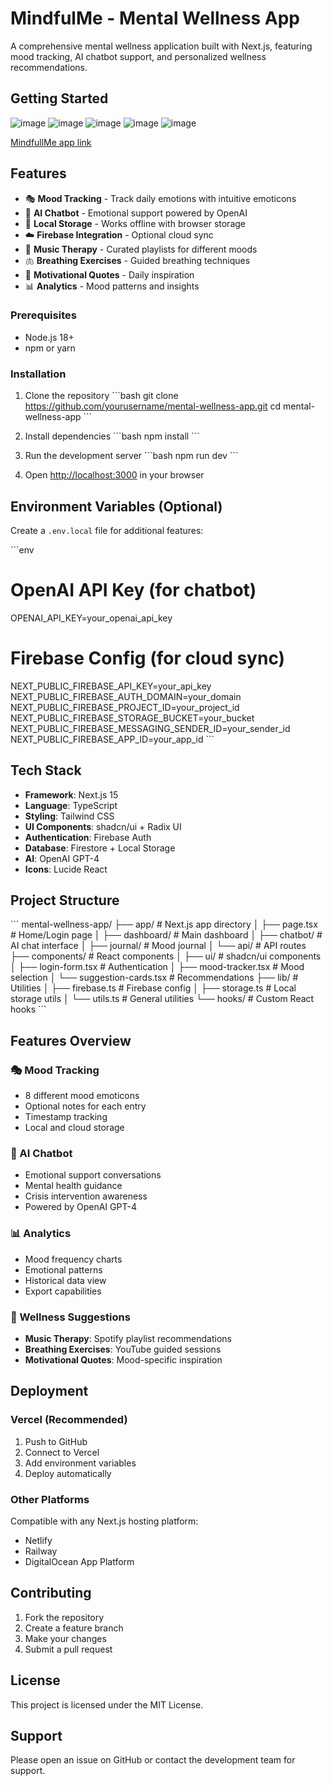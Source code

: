 # MindfulMe - Mental Wellness App

A comprehensive mental wellness application built with Next.js, featuring mood tracking, AI chatbot support, and personalized wellness recommendations.

## Getting Started
![image](https://github.com/user-attachments/assets/ce4007d0-b9ee-439c-998f-a7748916c7f5)
![image](https://github.com/user-attachments/assets/0cf8d186-12f2-4cfc-98f5-5e80704ca09a)
![image](https://github.com/user-attachments/assets/d5e868bf-c638-475b-9805-9c0887d21a19)
![image](https://github.com/user-attachments/assets/dfc75f2c-bce9-4fee-9958-b00fc57f752c)
![image](https://github.com/user-attachments/assets/41314001-5689-46be-9351-6b155986feca)

[MindfullMe app link](https://mentalwellness.vercel.app/)
## Features

- 🎭 **Mood Tracking** - Track daily emotions with intuitive emoticons
- 🤖 **AI Chatbot** - Emotional support powered by OpenAI
- 📱 **Local Storage** - Works offline with browser storage
- ☁️ **Firebase Integration** - Optional cloud sync
- 🎵 **Music Therapy** - Curated playlists for different moods
- 🫁 **Breathing Exercises** - Guided breathing techniques
- 💭 **Motivational Quotes** - Daily inspiration
- 📊 **Analytics** - Mood patterns and insights


### Prerequisites

- Node.js 18+ 
- npm or yarn

### Installation

1. Clone the repository
\`\`\`bash
git clone https://github.com/yourusername/mental-wellness-app.git
cd mental-wellness-app
\`\`\`

2. Install dependencies
\`\`\`bash
npm install
\`\`\`

3. Run the development server
\`\`\`bash
npm run dev
\`\`\`

4. Open [http://localhost:3000](http://localhost:3000) in your browser

## Environment Variables (Optional)

Create a `.env.local` file for additional features:

\`\`\`env
# OpenAI API Key (for chatbot)
OPENAI_API_KEY=your_openai_api_key

# Firebase Config (for cloud sync)
NEXT_PUBLIC_FIREBASE_API_KEY=your_api_key
NEXT_PUBLIC_FIREBASE_AUTH_DOMAIN=your_domain
NEXT_PUBLIC_FIREBASE_PROJECT_ID=your_project_id
NEXT_PUBLIC_FIREBASE_STORAGE_BUCKET=your_bucket
NEXT_PUBLIC_FIREBASE_MESSAGING_SENDER_ID=your_sender_id
NEXT_PUBLIC_FIREBASE_APP_ID=your_app_id
\`\`\`

## Tech Stack

- **Framework**: Next.js 15
- **Language**: TypeScript
- **Styling**: Tailwind CSS
- **UI Components**: shadcn/ui + Radix UI
- **Authentication**: Firebase Auth
- **Database**: Firestore + Local Storage
- **AI**: OpenAI GPT-4
- **Icons**: Lucide React

## Project Structure

\`\`\`
mental-wellness-app/
├── app/                    # Next.js app directory
│   ├── page.tsx           # Home/Login page
│   ├── dashboard/         # Main dashboard
│   ├── chatbot/          # AI chat interface
│   ├── journal/          # Mood journal
│   └── api/              # API routes
├── components/            # React components
│   ├── ui/               # shadcn/ui components
│   ├── login-form.tsx    # Authentication
│   ├── mood-tracker.tsx  # Mood selection
│   └── suggestion-cards.tsx # Recommendations
├── lib/                  # Utilities
│   ├── firebase.ts       # Firebase config
│   ├── storage.ts        # Local storage utils
│   └── utils.ts          # General utilities
└── hooks/                # Custom React hooks
\`\`\`

## Features Overview

### 🎭 Mood Tracking
- 8 different mood emoticons
- Optional notes for each entry
- Timestamp tracking
- Local and cloud storage

### 🤖 AI Chatbot
- Emotional support conversations
- Mental health guidance
- Crisis intervention awareness
- Powered by OpenAI GPT-4

### 📊 Analytics
- Mood frequency charts
- Emotional patterns
- Historical data view
- Export capabilities

### 🎵 Wellness Suggestions
- **Music Therapy**: Spotify playlist recommendations
- **Breathing Exercises**: YouTube guided sessions
- **Motivational Quotes**: Mood-specific inspiration

## Deployment

### Vercel (Recommended)
1. Push to GitHub
2. Connect to Vercel
3. Add environment variables
4. Deploy automatically

### Other Platforms
Compatible with any Next.js hosting platform:
- Netlify
- Railway
- DigitalOcean App Platform

## Contributing

1. Fork the repository
2. Create a feature branch
3. Make your changes
4. Submit a pull request

## License

This project is licensed under the MIT License.

## Support

Please open an issue on GitHub or contact the development team for support.
